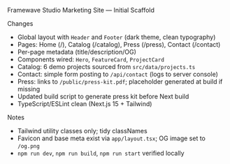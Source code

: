 Framewave Studio Marketing Site — Initial Scaffold

Changes
- Global layout with `Header` and `Footer` (dark theme, clean typography)
- Pages: Home (/), Catalog (/catalog), Press (/press), Contact (/contact)
- Per-page metadata (title/description/OG)
- Components wired: `Hero`, `FeatureCard`, `ProjectCard`
- Catalog: 6 demo projects sourced from `src/data/projects.ts`
- Contact: simple form posting to `/api/contact` (logs to server console)
- Press: links to `/public/press-kit.pdf`; placeholder generated at build if missing
- Updated build script to generate press kit before Next build
- TypeScript/ESLint clean (Next.js 15 + Tailwind)

Notes
- Tailwind utility classes only; tidy classNames
- Favicon and base meta exist via `app/layout.tsx`; OG image set to `/og.png`
- `npm run dev`, `npm run build`, `npm run start` verified locally



